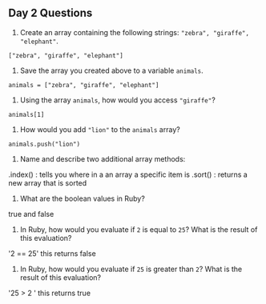 ## Day 2 Questions

1. Create an array containing the following strings: `"zebra", "giraffe", "elephant"`.

`["zebra", "giraffe", "elephant"]`

1. Save the array you created above to a variable `animals`.

`animals = ["zebra", "giraffe", "elephant"]`

1. Using the array `animals`, how would you access `"giraffe"`?

`animals[1]`

1. How would you add `"lion"` to the `animals` array?

`animals.push("lion")`

1. Name and describe two additional array methods:

.index() : tells you where in a an array a specific item is
.sort() : returns a new array that is sorted

1. What are the boolean values in Ruby?

true and false

1. In Ruby, how would you evaluate if `2` is equal to `25`? What is the result of this evaluation?

'2 == 25'
this returns false


1. In Ruby, how would you evaluate if `25` is greater than `2`? What is the result of this evaluation?

'25 > 2 '
this returns true
